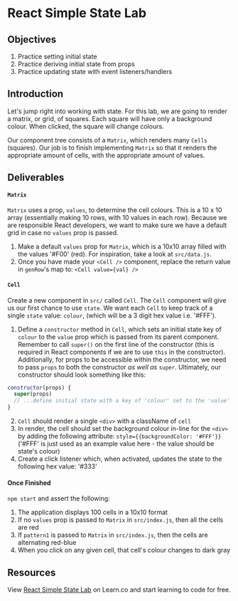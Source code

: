 # React Simple State Lab


## Objectives

1. Practice setting initial state
2. Practice deriving initial state from props
3. Practice updating state with event listeners/handlers


## Introduction

Let's jump right into working with state. For this lab, we are going to render a
matrix, or grid, of squares. Each square will have only a background colour. When
clicked, the square will change colours. 

Our component tree consists of a `Matrix`, which renders many `Cells` (squares).
Our job is to finish implementing `Matrix` so that it renders the appropriate
amount of cells, with the appropriate amount of values.

## Deliverables

#### `Matrix`

`Matrix` uses a prop, `values`, to determine the cell colours. This is a 10 x 10
array (essentially making 10 rows, with 10 values in each row). Because we are
responsible React developers, we want to make sure we have a default grid in
case no `values` prop is passed.

1. Make a default `values` prop for `Matrix`, which is a 10x10 array filled with the values '#F00' (red). For inspiration, take a look at `src/data.js`.
2. Once you have made your `<Cell />` component, replace the return value in `genRow`'s map to: `<Cell value={val} />`

#### `Cell`

Create a new component in `src/` called `Cell`. The `Cell` component will give
us our first chance to use `state`. We want each `Cell` to keep track of a
single `state` value: `colour`, (which will be a 3 digit hex value i.e. '#FFF'). 

1. Define a `constructor` method in `Cell`, which sets an initial state key of `colour` to the `value` prop which is passed from its parent component. Remember to call `super()` on the first line of the constructor (this is required in React components if we are to use `this` in the constructor). Additionally, for props to be accessible within the constructor, we need to pass `props` to both the constructor _as well as_ `super`. Ultimately, our constructor should look something like this:

```js
constructor(props) {
  super(props)
  // ...define initial state with a key of 'colour' set to the 'value' prop
}
```

2. `Cell` should render a single `<div>` with a className of `cell`
3. In render, the cell should set the background colour in-line for the `<div>` by adding the following attribute: `style={{backgroundColor: '#FFF'}}` ('#FFF' is just used as an example value here - the value should be state's colour)
4. Create a click listener which, when activated, updates the state to the following hex value: '#333'

#### Once Finished

`npm start` and assert the following:

1. The application displays 100 cells in a 10x10 format
2. If no `values` prop is passed to `Matrix` in `src/index.js`, then all the cells are red
3. If `pattern1` is passed to `Matrix` in `src/index.js`, then the cells are alternating red-blue
4. When you click on any given cell, that cell's colour changes to dark gray


## Resources

<p class='util--hide'>View <a href='https://learn.co/lessons/react-simple-state-lab'>React Simple State Lab</a> on Learn.co and start learning to code for free.</p>
